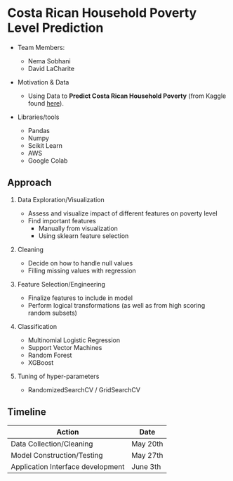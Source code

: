 # Costa Rican Household Poverty Level Prediction

- Team Members:
    - Nema Sobhani
    - David LaCharite

- Motivation & Data
    - Using Data to **Predict Costa Rican Household Poverty** (from Kaggle found [here](https://www.kaggle.com/c/costa-rican-household-poverty-prediction)).

- Libraries/tools
    - Pandas
    - Numpy
    - Scikit Learn
    - AWS
    - Google Colab

## Approach

1.  Data Exploration/Visualization
    -  Assess and visualize impact of different features on poverty level
    -  Find important features
        -  Manually from visualization
        -  Using sklearn feature selection

2.  Cleaning
    -  Decide on how to handle null values
    -  Filling missing values with regression
    
3.  Feature Selection/Engineering
    -  Finalize features to include in model
    -  Perform logical transformations (as well as from high scoring random subsets)
    
4.  Classification
    -  Multinomial Logistic Regression 
    -  Support Vector Machines
    -  Random Forest
    -  XGBoost
    
5.  Tuning of hyper-parameters
    -  RandomizedSearchCV / GridSearchCV


## Timeline

Action | Date
--- | --- 
Data Collection/Cleaning | May 20th
Model Construction/Testing | May 27th
Application Interface development | June 3th
